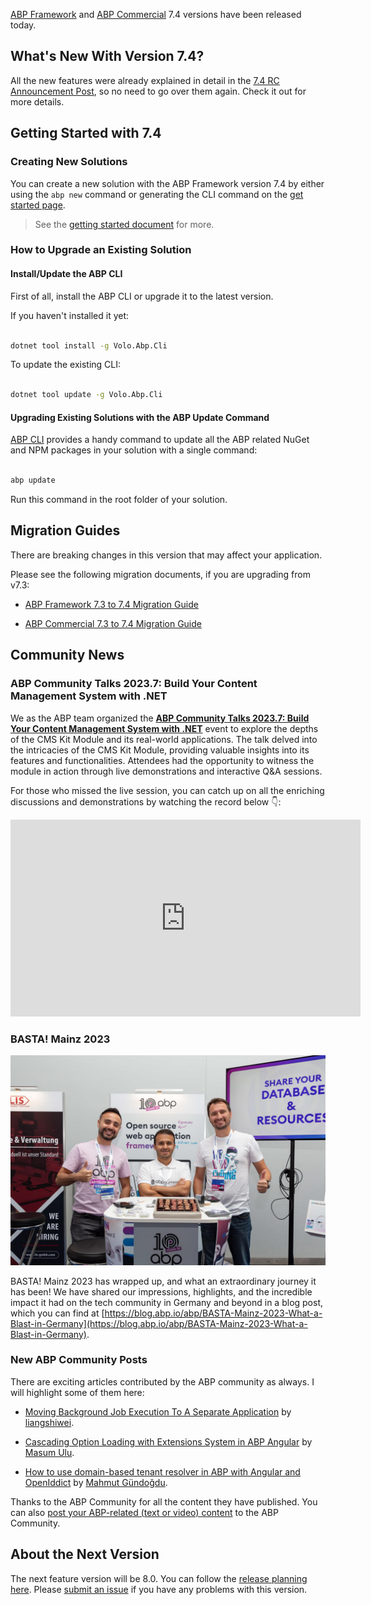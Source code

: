 [ABP Framework](https://abp.io/) and [ABP Commercial](https://commercial.abp.io/) 7.4 versions have been released today.



## What's New With Version 7.4?



All the new features were already explained in detail in the [7.4 RC Announcement Post](https://blog.abp.io/abp/ABP.IO-Platform-7-4-RC-Has-Been-Published), so no need to go over them again. Check it out for more details. 



## Getting Started with 7.4



### Creating New Solutions



You can create a new solution with the ABP Framework version 7.4 by either using the `abp new` command or generating the CLI command on the [get started page](https://abp.io/get-started).



> See the [getting started document](https://docs.abp.io/en/abp/latest/Getting-Started) for more.



### How to Upgrade an Existing Solution



#### Install/Update the ABP CLI



First of all, install the ABP CLI or upgrade it to the latest version.



If you haven't installed it yet:



```bash

dotnet tool install -g Volo.Abp.Cli

```



To update the existing CLI:



```bash

dotnet tool update -g Volo.Abp.Cli

```



#### Upgrading Existing Solutions with the ABP Update Command



[ABP CLI](https://docs.abp.io/en/abp/latest/CLI) provides a handy command to update all the ABP related NuGet and NPM packages in your solution with a single command:



```bash

abp update

```



Run this command in the root folder of your solution.



## Migration Guides



There are breaking changes in this version that may affect your application. 

Please see the following migration documents, if you are upgrading from v7.3:



* [ABP Framework 7.3 to 7.4 Migration Guide](https://docs.abp.io/en/abp/7.4/Migration-Guides/Abp-7_4)

* [ABP Commercial 7.3 to 7.4 Migration Guide](https://docs.abp.io/en/commercial/7.4/migration-guides/v7_4)



## Community News



### ABP Community Talks 2023.7: Build Your Content Management System with .NET



We as the ABP team organized the [**ABP Community Talks 2023.7: Build Your Content Management System with .NET**](https://community.abp.io/events/build-your-own-cms-with-.net-a-first-look-at-abps-content-management-system-kit-3nfvm9ix) event to explore the depths of the CMS Kit Module and its real-world applications. The talk delved into the intricacies of the CMS Kit Module, providing valuable insights into its features and functionalities. Attendees had the opportunity to witness the module in action through live demonstrations and interactive Q&A sessions. 



For those who missed the live session, you can catch up on all the enriching discussions and demonstrations by watching the record below 👇:



<iframe width="560" height="315" src="https://www.youtube.com/embed/S9__Hnu29tI?si=vrLWLI3NQX2eaSMD" title="YouTube video player" frameborder="0" allow="accelerometer; autoplay; clipboard-write; encrypted-media; gyroscope; picture-in-picture; web-share" allowfullscreen></iframe> 



### BASTA! Mainz 2023



![basta-mainz.png](3a0e2f9e8d77cf9c6d53415c46dba4a2.png)



BASTA! Mainz 2023 has wrapped up, and what an extraordinary journey it has been! We have shared our impressions, highlights, and the incredible impact it had on the tech community in Germany and beyond in a blog post, which you can find at [https://blog.abp.io/abp/BASTA-Mainz-2023-What-a-Blast-in-Germany](https://blog.abp.io/abp/BASTA-Mainz-2023-What-a-Blast-in-Germany).



### New ABP Community Posts



There are exciting articles contributed by the ABP community as always. I will highlight some of them here:



* [Moving Background Job Execution To A Separate Application](https://community.abp.io/posts/moving-background-job-execution-to-a-separate-application-my9cgo9a) by [liangshiwei](https://github.com/realLiangshiwei).

* [Cascading Option Loading with Extensions System in ABP Angular](https://community.abp.io/posts/cascading-option-loading-with-extensions-system-in-abp-angular-gcxgp0v9) by [Masum Ulu](https://twitter.com/masumulu).

* [How to use domain-based tenant resolver in ABP with Angular and OpenIddict](https://community.abp.io/posts/how-to-use-domainbased-tenant-resolver-in-abp-with-angular-and-openiddict-v9y8da7v) by [Mahmut Gündoğdu](https://twitter.com/MahmutGundogdu).



Thanks to the ABP Community for all the content they have published. You can also [post your ABP-related (text or video) content](https://community.abp.io/articles/submit) to the ABP Community.



## About the Next Version



The next feature version will be 8.0. You can follow the [release planning here](https://github.com/abpframework/abp/milestones). Please [submit an issue](https://github.com/abpframework/abp/issues/new) if you have any problems with this version.

